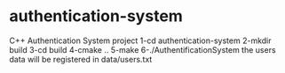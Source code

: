 # authentication-system
C++ Authentication System project 
1-cd authentication-system
2-mkdir build
3-cd build
4-cmake ..
5-make
6-./AuthentificationSystem 
the users data will be registered in data/users.txt
